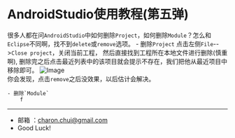AndroidStudio使用教程(第五弹)
===

很多人都在问`AndroidStudio`中如何删除`Project`，如何删除`Module`？怎么和`Eclipse`不同啊，找不到`delete`或`remove`选项。 
    - 删除`Project`
	    点击左侧`File`-->`Close project`，关闭当前工程， 然后直接找到工程所在本地文件进行删除(慎重啊), 
		删除完之后点击最近列表中的该项目就会提示不存在，我们把他从最近项目中移除即可。 
		![Image](https://github.com/CharonChui/AndroidNote/blob/master/Pic/AndroidStudio_5_1.png?raw=true)	  
		你会发现，点击`remove`之后没效果，以后估计会解决。

	- 删除`Module`
	    f
	
	                  
		
---

- 邮箱 ：charon.chui@gmail.com  
- Good Luck! 